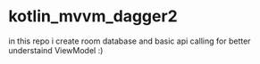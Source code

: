 # kotlin_mvvm_dagger2
in this repo i create room database and basic api calling for better understaind ViewModel :)
